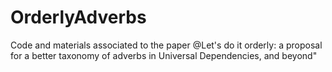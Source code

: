 # OrderlyAdverbs
Code and materials associated to the paper @Let's do it orderly: a proposal for a better taxonomy of adverbs in Universal Dependencies, and beyond"
